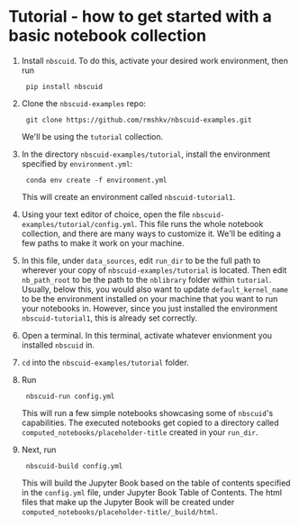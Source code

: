 # Tutorial - how to get started with a basic notebook collection

1. Install `nbscuid`. To do this, activate your desired work environment, then run 
        
        pip install nbscuid

2. Clone the `nbscuid-examples` repo: 

        git clone https://github.com/rmshkv/nbscuid-examples.git 
        
    We'll be using the `tutorial` collection.
3. In the directory `nbscuid-examples/tutorial`, install the environment specified by `environment.yml`: 

        conda env create -f environment.yml

    This will create an environment called `nbscuid-tutorial1`.

4. Using your text editor of choice, open the file `nbscuid-examples/tutorial/config.yml`. This file runs the whole notebook collection, and there are many ways to customize it. We'll be editing a few paths to make it work on your machine.
5. In this file, under `data_sources`, edit `run_dir` to be the full path to wherever your copy of `nbscuid-examples/tutorial` is located. Then edit `nb_path_root` to be the path to the `nblibrary` folder within `tutorial`. Usually, below this, you would also want to update `default_kernel_name` to be the environment installed on your machine that you want to run your notebooks in. However, since you just installed the environment `nbscuid-tutorial1`, this is already set correctly.
6. Open a terminal. In this terminal, activate whatever envionment you installed `nbscuid` in.
7. `cd` into the `nbscuid-examples/tutorial` folder.
8. Run 
            
        nbscuid-run config.yml 

    This will run a few simple notebooks showcasing some of `nbscuid`'s capabilities. The executed notebooks get copied to a directory called `computed_notebooks/placeholder-title` created in your `run_dir`.
9. Next, run 

        nbscuid-build config.yml
        
     This will build the Jupyter Book based on the table of contents specified in the `config.yml` file, under Jupyter Book Table of Contents. The html files that make up the Jupyter Book will be created under `computed_notebooks/placeholder-title/_build/html`.

